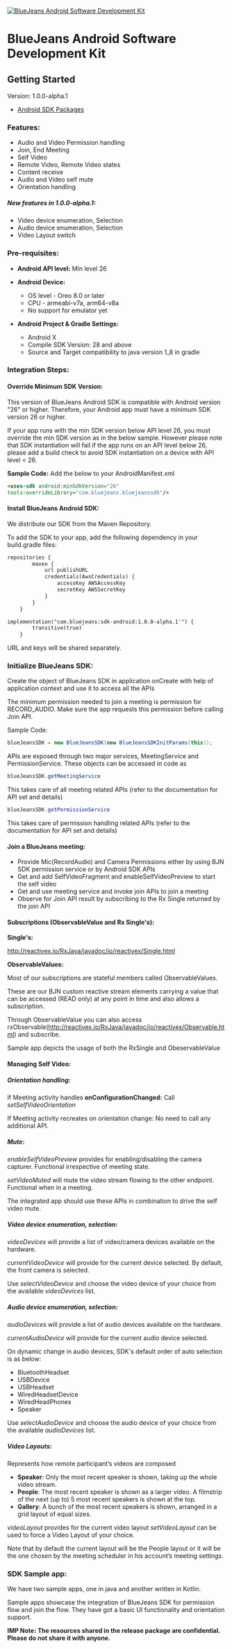 [![BlueJeans Android Software Development Kit](https://raw.githubusercontent.com/bluejeans/sdk-webrtc-meetings/master/media/BlueJeans_Mark.png "BlueJeans Android Software Development Kit")](https://www.bluejeans.com "BlueJeans Android Software Development Kit")
# BlueJeans Android Software Development Kit

## Getting Started
Version: 1.0.0-alpha.1

* [Android SDK Packages](src/doc/docs/index.md)

### Features:
- Audio and Video Permission handling
- Join, End Meeting
- Self Video
- Remote Video, Remote Video states
- Content receive
- Audio and Video self mute
- Orientation handling

##### New features in 1.0.0-alpha.1:
- Video device enumeration, Selection
- Audio device enumeration, Selection
- Video Layout switch

### Pre-requisites:
- **Android API level:** Min level 26
- **Android Device:**
   - OS level - Oreo 8.0 or later
   - CPU - armeabi-v7a, arm64-v8a
   - No support for emulator yet

- **Android Project & Gradle Settings:**
   - Android X
   - Compile SDK Version: 28 and above
   - Source and Target compatibility to java version 1_8 in gradle

### Integration Steps:
#### Override Minimum SDK Version:
This version of BlueJeans Android SDK is compatible with Android version "26" or higher. Therefore, your Android app must have a minimum SDK version 26 or higher.

If your app runs with the min SDK version below API level 26, you must override the min SDK version as in the below sample. However please note that SDK instantiation will fail if the app runs on an API level below 26, please add a build check to avoid SDK instantiation on a device with API level < 26.

**Sample Code:** Add the below to your AndroidManifest.xml
```xml
<uses-sdk android:minSdkVersion="26"
tools:overrideLibrary="com.bluejeans.bluejeanssdk"/>
```

#### Install BlueJeans Android SDK:

We distribute our SDK from the Maven Repository.

To add the SDK to your app, add the following dependency in your build.gradle files:
```xml
repositories {
        maven {
            url publishURL
            credentials(AwsCredentials) {
                accessKey AWSAccessKey
                secretKey AWSSecretKey
            }
        }
    }
```
```xml
implementation("com.bluejeans:sdk-android:1.0.0-alpha.1'") {
        transitive(true)
    }
```
URL and keys will be shared separately.

### Initialize BlueJeans SDK:
Create the object of BlueJeans SDK in application onCreate with help of application context and use it to access all the APIs

The minimum permission needed to join a meeting is permission for RECORD_AUDIO. Make sure the app requests this permission before calling Join API.

Sample Code:
```java
blueJeansSDK = new BlueJeansSDK(new BlueJeansSDKInitParams(this));
```
APIs are exposed through two major services, MeetingService and PermissionService. These objects can be accessed in code as

```java
blueJeansSDK.getMeetingService 
```
This takes care of all meeting related APIs (refer to the documentation for API set and details)

```java
blueJeansSDK.getPermissionService
```

This takes care of permission handling related APIs (refer to the documentation for API set and details)

#### Join a BlueJeans meeting:
- Provide Mic(RecordAudio) and Camera Permissions either by using BJN SDK permission service or by Android SDK APIs
- Get and add SelfVideoFragment and enableSelfVideoPreview to start the self video
- Get and use meeting service and invoke join APIs to join a meeting
- Observe for Join API result by subscribing to the Rx Single returned by the join API

#### Subscriptions (ObservableValue and Rx Single's):

**Single's:**

http://reactivex.io/RxJava/javadoc/io/reactivex/Single.html

**ObservableValues:**

Most of our subscriptions are stateful members called ObservableValues.

These are our BJN custom reactive stream elements carrying a value that can be accessed (READ only) at any point in time and also allows a subscription.

Through ObservableValue you can also access rxObservable(http://reactivex.io/RxJava/javadoc/io/reactivex/Observable.html) and subscribe.

Sample app depicts the usage of both the RxSingle and ObeservableValue

#### Managing Self Video:


##### Orientation handling:

If Meeting activity handles
**onConfigurationChanged:** Call *setSelfVideoOrientation*

If Meeting activity recreates on orientation change:
No need to call any additional API.


##### Mute:

*enableSelfVideoPreview* provides for enabling/disabling the camera capturer. Functional irrespective of meeting state.

*setVideoMuted* will mute the video stream flowing to the other endpoint. Functional when in a meeting.

The integrated app should use these APIs in combination to drive the self video mute.


##### Video device enumeration, selection:

*videoDevices* will provide a list of video/camera devices available on the hardware.

*currentVideoDevice* will provide for the current device selected. By default, the front camera is selected.

Use *selectVideoDevice* and choose the video device of your choice from the available *videoDevices* list.


##### Audio device enumeration, selection:

*audioDevices* will provide a list of audio devices available on the hardware.

*currentAudioDevice* will provide for the current audio device selected.

On dynamic change in audio devices, SDK's default order of auto selection is as below:

- BluetoothHeadset
- USBDevice
- USBHeadset
- WiredHeadsetDevice
- WiredHeadPhones
- Speaker

Use *selectAudioDevice* and choose the audio device of your choice from the available *audioDevices* list.

##### Video Layouts:

Represents how remote participant’s videos are composed
- **Speaker**: Only the most recent speaker is shown, taking up the whole video stream.
- **People**: The most recent speaker is shown as a larger video. A filmstrip of the next (up to) 5 most recent speakers is shown at the top.
- **Gallery**: A bunch of the most recent speakers is shown, arranged in a grid layout of equal sizes.

*videoLayout* provides for the current video layout *setVideoLayout* can be used to force a Video Layout of your choice.

Note that by default the current layout will be the People layout or it will be the one chosen by the meeting scheduler in his account’s meeting settings.

### SDK Sample app:
We have two sample apps, one in java and another written in Kotlin.

Sample apps showcase the integration of BlueJeans SDK for permission flow and join the flow. They have got a basic UI functionality and orientation support.

**IMP Note: The resources shared in the release package are confidential. Please do not share it with anyone.**
